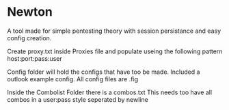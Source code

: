# Newton
A tool made for simple pentesting theory with session persistance and easy config creation. 

Create proxy.txt inside Proxies file and populate useing the following pattern
host:port:pass:user

Config folder will hold the configs that have too be made. Included a outlook example config. All config files are .fig

Inside the Combolist Folder there is a combos.txt
This needs too have all combos in a user:pass style seperated by newline


